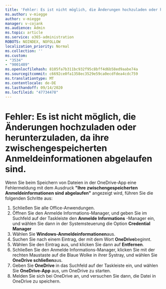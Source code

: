 ```yaml
---
title: 'Fehler: Es ist nicht möglich, die Änderungen hochzuladen oder herunterzuladen, da ihre zwischengespeicherten Anmeldeinformationen abgelaufen sind.'
ms.author: v-miegge
author: v-miegge
manager: v-cojank
ms.audience: Admin
ms.topic: article
ms.service: o365-administration
ROBOTS: NOINDEX, NOFOLLOW
localization_priority: Normal
ms.collection: ''
ms.custom:
- "3534"
- "9001489"
ms.openlocfilehash: 8105fa7b311bc932f95c8bff4d6b58ed9aabe74a
ms.sourcegitcommit: c6692ce0fa1358ec3529e59ca0ecdfdea4cdc759
ms.translationtype: MT
ms.contentlocale: de-DE
ms.lasthandoff: 09/14/2020
ms.locfileid: "47734478"
---
```

# <a name="error-we-cant-upload-or-download-your-changes-because-your-cached-credentials-have-expired"></a>Fehler: Es ist nicht möglich, die Änderungen hochzuladen oder herunterzuladen, da ihre zwischengespeicherten Anmeldeinformationen abgelaufen sind.

Wenn Sie beim Speichern von Dateien in der OneDrive-App eine Fehlermeldung mit dem Ausdruck **"Ihre zwischengespeicherten Anmeldeinformationen sind abgelaufen"** angezeigt wird, führen Sie die folgenden Schritte aus:

1. Schließen Sie alle Office-Anwendungen.
1. Öffnen Sie den Anmelde Informations-Manager, und geben Sie im Suchfeld auf der Taskleiste den **Anmelde Informations** -Manager ein, und wählen Sie dann in der Systemsteuerung die Option **Credential Manager**
1. Wählen Sie **Windows-Anmeldeinformationen**aus.
1. Suchen Sie nach einem Eintrag, der mit dem Wort **OneDrive**beginnt.
1. Wählen Sie den Eintrag aus, und klicken Sie dann auf **Entfernen**.
1. Schließen Sie den Anmelde Informations-Manager, klicken Sie mit der rechten Maustaste auf die Blaue Wolke in ihrer Systray, und wählen Sie **OneDrive schließen**aus.
1. Geben Sie **OneDrive** in das Suchfeld auf der Taskleiste ein, und wählen Sie **OneDrive-App** aus, um OneDrive zu starten.
1. Melden Sie sich bei OneDrive an, und versuchen Sie dann, die Datei in OneDrive zu speichern.
